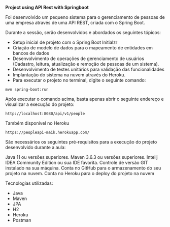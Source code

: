 **Project using API Rest with Springboot**

Foi desenvolvido um pequeno sistema para o gerenciamento de pessoas de uma empresa através de uma API REST, criada com o Spring Boot.

Durante a sessão, serão desenvolvidos e abordados os seguintes tópicos:

* Setup inicial de projeto com o Spring Boot Initialzr
* Criação de modelo de dados para o mapeamento de entidades em bancos de dados
* Desenvolvimento de operações de gerenciamento de usuários (Cadastro, leitura, atualização e remoção de pessoas de um sistema).
* Desenvolvimento de testes unitários para validação das funcionalidades
* Implantação do sistema na nuvem através do Heroku.
* Para executar o projeto no terminal, digite o seguinte comando:

```mvn spring-boot:run```

Após executar o comando acima, basta apenas abrir o seguinte endereço e visualizar a execução do projeto:

```http://localhost:8080/api/v1/people```

Também disponível no Heroku

```https://peopleapi-maik.herokuapp.com/```

São necessários os seguintes pré-requisitos para a execução do projeto desenvolvido durante a aula:

Java 11 ou versões superiores.
Maven 3.6.3 ou versões superiores.
Intellj IDEA Community Edition ou sua IDE favorita.
Controle de versão GIT instalado na sua máquina.
Conta no GitHub para o armazenamento do seu projeto na nuvem.
Conta no Heroku para o deploy do projeto na nuvem

Tecnologias utilizadas: 

* Java
* Maven
* JPA
* H2
* Heroku
* Postman
